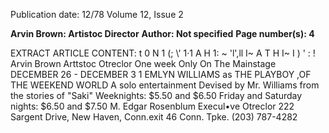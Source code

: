 Publication date: 12/78
Volume 12, Issue 2

**Arvin Brown: Artistoc Director**
**Author: Not specified**
**Page number(s): 4**

EXTRACT ARTICLE CONTENT:
t 0 N 
1 (; 
\\' 1·1 A H 1: ~ 'l',ll I~ A T H I~ 
I 
) 
' 
: 
! 
Arvin Brown 
Arttstoc Otreclor 
One week Only 
On The Mainstage 
DECEMBER 26 -
DECEMBER 3 1 
EMLYN WILLIAMS 
as 
THE PLAYBOY 
,OF THE 
WEEKEND 
WORLD 
A solo entertainment 
Devised by Mr. Williams 
from the stories of "Saki" 
Weeknights: $5.50 and $6.50 
Friday and Saturday nights: $6.50 and $7.50 
M. Edgar Rosenblum 
Execul•ve Otreclor 
222 Sargent Drive, New Haven, Conn.exit 46 Conn. Tpke. (203) 787-4282